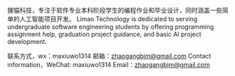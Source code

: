 狸猫科技，专注于软件专业本科阶段学生的编程作业和毕业设计，同时涵盖一些简单的人工智能项目开发。
Limao Technology is dedicated to serving undergraduate software engineering students by offering programming assignment help, graduation project guidance, and basic AI project development.

联系方式，wx：maxiuwo1314  邮箱：zhaogangbjm@gmail.com
Contact information，WeChat: maxiuwo1314  Email：zhaogangbjm@gmail.com


